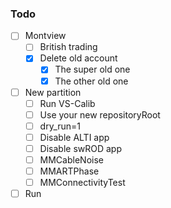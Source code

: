 ### Todo
- [ ] Montview
  - [ ] British trading
  - [x] Delete old account
    - [x] The super old one
    - [x] The other old one
- [ ] New partition
  - [ ] Run VS-Calib
  - [ ] Use your new repositoryRoot
  - [ ] dry_run=1
  - [ ] Disable ALTI app
  - [ ] Disable swROD app
  - [ ] MMCableNoise
  - [ ] MMARTPhase
  - [ ] MMConnectivityTest
- [ ] Run
